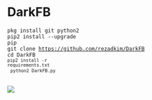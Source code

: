 # DarkFB

<code>pkg install git python2</code><br>
<code>pip2 install --upgrade pip</code><br>
<code>git clone https://github.com/rezadkim/DarkFB</code><br>
<code>cd DarkFB</code><br>
<code><code>pip2 install -r requirements.txt</code><br>
<code>python2 DarkFB.py</code><br>
<br>
<img src="https://github.com/JeelsBoobz/DarkFB/raw/master/Screenshot_2019-06-20-00-22-54-768_com.termux.png">
